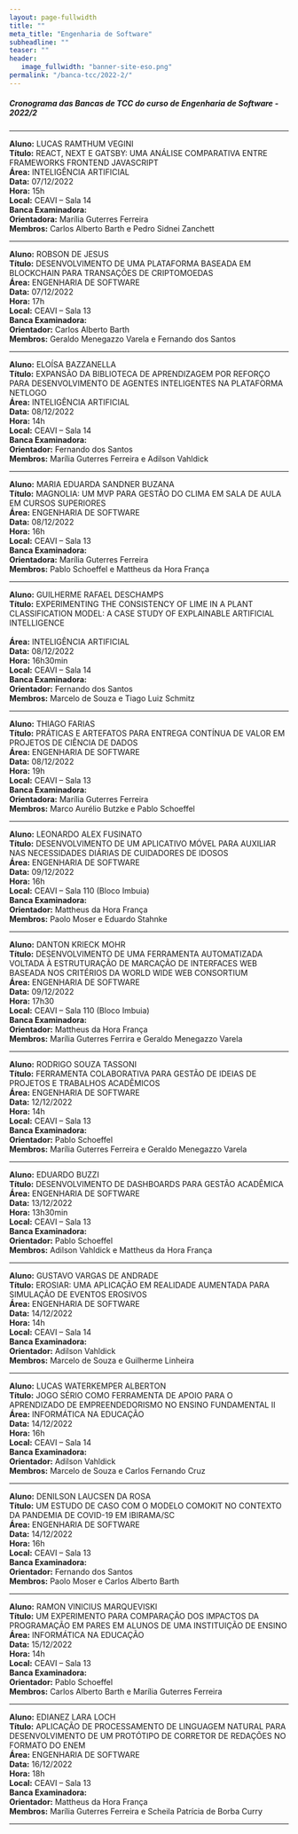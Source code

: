 ```yaml
---
layout: page-fullwidth
title: ""
meta_title: "Engenharia de Software"
subheadline: ""
teaser: ""
header:
   image_fullwidth: "banner-site-eso.png"
permalink: "/banca-tcc/2022-2/"
---
```


##### **Cronograma das Bancas de TCC do curso de Engenharia de Software - 2022/2**

<hr>

**Aluno:** LUCAS RAMTHUM VEGINI
<br>
**Título:** REACT, NEXT E GATSBY: UMA ANÁLISE COMPARATIVA ENTRE FRAMEWORKS FRONTEND JAVASCRIPT
<br>
**Área:** INTELIGÊNCIA ARTIFICIAL
<br>
**Data:** 07/12/2022
<br>
**Hora:** 15h
<br>
**Local:** CEAVI – Sala 14
<br>
**Banca Examinadora:**
<br>
**Orientadora:** Marília Guterres Ferreira
<br>
**Membros:** Carlos Alberto Barth e Pedro Sidnei Zanchett

<hr>

**Aluno:** ROBSON DE JESUS
<br>
**Título:** DESENVOLVIMENTO DE UMA PLATAFORMA BASEADA EM BLOCKCHAIN PARA TRANSAÇÕES DE CRIPTOMOEDAS
<br>
**Área:** ENGENHARIA DE SOFTWARE
<br>
**Data:** 07/12/2022
<br>
**Hora:** 17h
<br>
**Local:** CEAVI – Sala 13
<br>
**Banca Examinadora:**
<br>
**Orientador:** Carlos Alberto Barth
<br>
**Membros:** Geraldo Menegazzo Varela e Fernando dos Santos

<hr>

**Aluno:** ELOÍSA BAZZANELLA
<br>
**Título:** EXPANSÃO DA BIBLIOTECA DE APRENDIZAGEM POR REFORÇO PARA DESENVOLVIMENTO DE AGENTES INTELIGENTES NA PLATAFORMA NETLOGO
<br>
**Área:** INTELIGÊNCIA ARTIFICIAL
<br>
**Data:** 08/12/2022
<br>
**Hora:** 14h
<br>
**Local:** CEAVI – Sala 14
<br>
**Banca Examinadora:**
<br>
**Orientador:** Fernando dos Santos
<br>
**Membros:** Marília Guterres Ferreira e Adilson Vahldick

<hr>

**Aluno:** MARIA EDUARDA SANDNER BUZANA
<br>
**Título:** MAGNOLIA: UM MVP PARA GESTÃO DO CLIMA EM SALA DE AULA EM CURSOS SUPERIORES
<br>
**Área:** ENGENHARIA DE SOFTWARE
<br>
**Data:** 08/12/2022
<br>
**Hora:** 16h
<br>
**Local:** CEAVI – Sala 13
<br>
**Banca Examinadora:**
<br>
**Orientadora:** Marília Guterres Ferreira
<br>
**Membros:** Pablo Schoeffel e Mattheus da Hora França

<hr>

**Aluno:** GUILHERME RAFAEL DESCHAMPS
<br>
**Título:** EXPERIMENTING THE CONSISTENCY OF LIME IN A PLANT CLASSIFICATION MODEL: A CASE STUDY OF EXPLAINABLE ARTIFICIAL INTELLIGENCE  
<br>
**Área:** INTELIGÊNCIA ARTIFICIAL
<br>
**Data:** 08/12/2022
<br>
**Hora:** 16h30min
<br>
**Local:** CEAVI – Sala 14
<br>
**Banca Examinadora:**
<br>
**Orientador:** Fernando dos Santos
<br>
**Membros:** Marcelo de Souza e Tiago Luiz Schmitz

<hr>

**Aluno:** THIAGO FARIAS
<br>
**Título:** PRÁTICAS E ARTEFATOS PARA ENTREGA CONTÍNUA DE VALOR EM PROJETOS DE CIÊNCIA DE DADOS
<br>
**Área:** ENGENHARIA DE SOFTWARE
<br>
**Data:** 08/12/2022
<br>
**Hora:** 19h
<br>
**Local:** CEAVI – Sala 13
<br>
**Banca Examinadora:**
<br>
**Orientadora:** Marília Guterres Ferreira
<br>
**Membros:** Marco Aurélio Butzke e Pablo Schoeffel

<hr>

**Aluno:** LEONARDO ALEX FUSINATO
<br>
**Título:** DESENVOLVIMENTO DE UM APLICATIVO MÓVEL PARA AUXILIAR NAS NECESSIDADES DIÁRIAS DE CUIDADORES DE IDOSOS
<br>
**Área:** ENGENHARIA DE SOFTWARE
<br>
**Data:** 09/12/2022
<br>
**Hora:** 16h
<br>
**Local:** CEAVI –  Sala 110 (Bloco Imbuia)
<br>
**Banca Examinadora:**
<br>
**Orientador:** Mattheus da Hora França
<br>
**Membros:** Paolo Moser e Eduardo Stahnke

<hr>

**Aluno:** DANTON KRIECK MOHR
<br>
**Título:** DESENVOLVIMENTO DE UMA FERRAMENTA AUTOMATIZADA VOLTADA À ESTRUTURAÇÃO DE MARCAÇÃO DE INTERFACES WEB BASEADA NOS CRITÉRIOS DA WORLD WIDE WEB CONSORTIUM
<br>
**Área:** ENGENHARIA DE SOFTWARE
<br>
**Data:** 09/12/2022
<br>
**Hora:** 17h30
<br>
**Local:** CEAVI – Sala 110 (Bloco Imbuia)
<br>
**Banca Examinadora:**
<br>
**Orientador:** Mattheus da Hora França
<br>
**Membros:** Marília Guterres Ferrira e Geraldo Menegazzo Varela

<hr>

**Aluno:** RODRIGO SOUZA TASSONI
<br>
**Título:** FERRAMENTA COLABORATIVA PARA GESTÃO DE IDEIAS DE PROJETOS E TRABALHOS ACADÊMICOS
<br>
**Área:** ENGENHARIA DE SOFTWARE
<br>
**Data:** 12/12/2022
<br>
**Hora:** 14h
<br>
**Local:** CEAVI – Sala 13
<br>
**Banca Examinadora:**
<br>
**Orientador:** Pablo Schoeffel
<br>
**Membros:** Marília Guterres Ferreira e Geraldo Menegazzo Varela

<hr>

**Aluno:** EDUARDO BUZZI
<br>
**Título:** DESENVOLVIMENTO DE DASHBOARDS PARA GESTÃO ACADÊMICA
<br>
**Área:** ENGENHARIA DE SOFTWARE
<br>
**Data:** 13/12/2022
<br>
**Hora:** 13h30min
<br>
**Local:** CEAVI – Sala 13
<br>
**Banca Examinadora:**
<br>
**Orientador:** Pablo Schoeffel
<br>
**Membros:** Adilson Vahldick e Mattheus da Hora França

<hr>

**Aluno:** GUSTAVO VARGAS DE ANDRADE
<br>
**Título:** EROSIAR: UMA APLICAÇÃO EM REALIDADE AUMENTADA PARA SIMULAÇÃO DE EVENTOS EROSIVOS
<br>
**Área:** ENGENHARIA DE SOFTWARE
<br>
**Data:** 14/12/2022
<br>
**Hora:** 14h
<br>
**Local:** CEAVI – Sala 14
<br>
**Banca Examinadora:**
<br>
**Orientador:** Adilson Vahldick
<br>
**Membros:** Marcelo de Souza e Guilherme Linheira

<hr>

**Aluno:** LUCAS WATERKEMPER ALBERTON
<br>
**Título:** JOGO SÉRIO COMO FERRAMENTA DE APOIO PARA O APRENDIZADO DE EMPREENDEDORISMO NO ENSINO FUNDAMENTAL II
<br>
**Área:** INFORMÁTICA NA EDUCAÇÃO
<br>
**Data:** 14/12/2022
<br>
**Hora:** 16h
<br>
**Local:** CEAVI – Sala 14
<br>
**Banca Examinadora:**
<br>
**Orientador:** Adilson Vahldick
<br>
**Membros:** Marcelo de Souza e Carlos Fernando Cruz

<hr>

**Aluno:** DENILSON LAUCSEN DA ROSA
<br>
**Título:** UM ESTUDO DE CASO COM O MODELO COMOKIT NO CONTEXTO DA PANDEMIA DE COVID-19 EM IBIRAMA/SC
<br>
**Área:** ENGENHARIA DE SOFTWARE
<br>
**Data:** 14/12/2022
<br>
**Hora:** 16h
<br>
**Local:** CEAVI – Sala 13
<br>
**Banca Examinadora:**
<br>
**Orientador:** Fernando dos Santos
<br>
**Membros:** Paolo Moser e Carlos Alberto Barth

<hr>

**Aluno:** RAMON VINICIUS MARQUEVISKI
<br>
**Título:** UM EXPERIMENTO PARA COMPARAÇÃO DOS IMPACTOS DA PROGRAMAÇÃO EM PARES EM ALUNOS DE UMA INSTITUIÇÃO DE ENSINO
<br>
**Área:** INFORMÁTICA NA EDUCAÇÃO
<br>
**Data:** 15/12/2022
<br>
**Hora:** 14h
<br>
**Local:** CEAVI – Sala 13
<br>
**Banca Examinadora:**
<br>
**Orientador:** Pablo Schoeffel
<br>
**Membros:** Carlos Alberto Barth e Marília Guterres Ferreira

<hr>

**Aluno:** EDIANEZ LARA LOCH
<br>
**Título:** APLICAÇÃO DE PROCESSAMENTO DE LINGUAGEM NATURAL PARA DESENVOLVIMENTO DE UM PROTÓTIPO DE CORRETOR DE REDAÇÕES NO FORMATO DO ENEM
<br>
**Área:** ENGENHARIA DE SOFTWARE
<br>
**Data:** 16/12/2022
<br>
**Hora:** 18h
<br>
**Local:** CEAVI – Sala 13
<br>
**Banca Examinadora:**
<br>
**Orientador:** Mattheus da Hora França
<br>
**Membros:** Marília Guterres Ferreira e Scheila Patrícia de Borba Curry 

<hr>